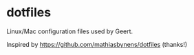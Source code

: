 dotfiles
========

 Linux/Mac configuration files used by Geert.

 Inspired by
 https://github.com/mathiasbynens/dotfiles
(thanks!)

